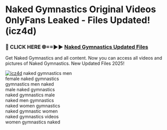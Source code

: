 # Naked Gymnastics Original Videos 0nlyFans Leaked - Files Updated! (icz4d)

<h3>🔴 CLICK HERE 🌐==►► <a href="https://tinyurl.com/up5wt9bj" rel="nofollow">Naked Gymnastics Updated Files</a></h3>

Get Naked Gymnastics and all content. Now you can access all videos and pictures of Naked Gymnastics. New Updated Files 2025!

[![icz4d](https://i.imgur.com/ABiUzMV.gif)](https://tinyurl.com/up5wt9bj)
naked gymnastics men<br>
female naked gymnastics<br>
gymnastics men naked<br>
male naked gymnastics<br>
naked gymnastics male<br>
naked men gymnastics<br>
naked women gymnastics<br>
naked gymnastic women<br>
naked gymnastics videos<br>
women gymnastics naked
